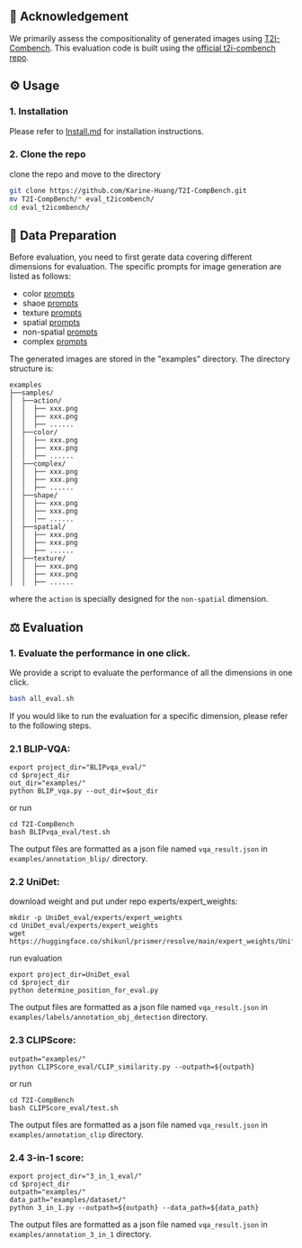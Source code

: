 ## 🤗 Acknowledgement
We primarily assess the compositionality of generated images using [T2I-Combench](https://arxiv.org/abs/2307.06350).
This evaluation code is built using the [official t2i-combench repo](https://github.com/Karine-Huang/T2I-CompBench/tree/main).

## ⚙️ Usage
### 1. Installation
Please refer to [Install.md](Install.md) for installation instructions.

### 2. Clone the repo
clone the repo and move to the directory
```bash
git clone https://github.com/Karine-Huang/T2I-CompBench.git
mv T2I-CompBench/* eval_t2icombench/
cd eval_t2icombench/
```
## 📝 Data Preparation
Before evaluation, you need to first gerate data covering different dimensions for evaluation.
The specific prompts for image generation are listed as follows:

- color [prompts](https://github.com/Karine-Huang/T2I-CompBench/blob/main/examples/dataset/color_val.txt)
- shaoe [prompts](https://github.com/Karine-Huang/T2I-CompBench/blob/main/examples/dataset/shape_val.txt)
- texture [prompts](https://github.com/Karine-Huang/T2I-CompBench/blob/main/examples/dataset/texture_val.txt)
- spatial [prompts](https://github.com/Karine-Huang/T2I-CompBench/blob/main/examples/dataset/spatial_val.txt)
- non-spatial [prompts](https://github.com/Karine-Huang/T2I-CompBench/blob/main/examples/dataset/action_val.txt)
- complex [prompts](https://github.com/Karine-Huang/T2I-CompBench/blob/main/examples/dataset/complex_val.txt)

The generated images are stored in the "examples" directory.
The directory structure is:

```
examples
├──samples/
│  ├──action/
│  │  ├── xxx.png
│  │  ├── xxx.png
│  │  ├── ......
│  ├──color/
│  │  ├── xxx.png
│  │  ├── xxx.png
│  │  ├── ......
│  ├──complex/
│  │  ├── xxx.png
│  │  ├── xxx.png
│  │  ├── ......
│  ├──shape/
│  │  ├── xxx.png
│  │  ├── xxx.png
│  │  │── ......
│  ├──spatial/
│  │  ├── xxx.png
│  │  ├── xxx.png
│  │  ├── ......
│  ├──texture/
│  │  ├── xxx.png
│  │  ├── xxx.png
│  │  ├── ......
```
where the `action` is specially designed for the `non-spatial` dimension.


## ⚖ Evaluation
### 1. Evaluate the performance in one click.
We provide a script to evaluate the performance of all the dimensions in one click. 
```bash
bash all_eval.sh
```

If you would like to run the evaluation for a specific dimension, please refer to the following steps.
### 2.1 BLIP-VQA:
```
export project_dir="BLIPvqa_eval/"
cd $project_dir
out_dir="examples/"
python BLIP_vqa.py --out_dir=$out_dir
```
or run
```
cd T2I-CompBench
bash BLIPvqa_eval/test.sh
```
The output files are formatted as a json file named `vqa_result.json` in `examples/annotation_blip/` directory.

### 2.2 UniDet:

download weight and put under repo experts/expert_weights:
```
mkdir -p UniDet_eval/experts/expert_weights
cd UniDet_eval/experts/expert_weights
wget https://huggingface.co/shikunl/prismer/resolve/main/expert_weights/Unified_learned_OCIM_RS200_6x%2B2x.pth
```

run evaluation
```
export project_dir=UniDet_eval
cd $project_dir
python determine_position_for_eval.py
```
The output files are formatted as a json file named `vqa_result.json` in `examples/labels/annotation_obj_detection` directory.

### 2.3 CLIPScore:
```
outpath="examples/"
python CLIPScore_eval/CLIP_similarity.py --outpath=${outpath}
```
or run
```
cd T2I-CompBench
bash CLIPScore_eval/test.sh
```
The output files are formatted as a json file named `vqa_result.json` in `examples/annotation_clip` directory.

### 2.4 3-in-1 score:
```
export project_dir="3_in_1_eval/"
cd $project_dir
outpath="examples/"
data_path="examples/dataset/"
python 3_in_1.py --outpath=${outpath} --data_path=${data_path}
```
The output files are formatted as a json file named `vqa_result.json` in `examples/annotation_3_in_1` directory.